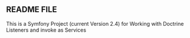 README FILE
-----------

This is a Symfony Project (current Version 2.4) for Working with Doctrine Listeners and invoke as Services
